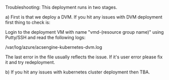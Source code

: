 Troubleshooting:
This deployment runs in two stages. 

a) First is that we deploy a DVM. If you hit any issues with DVM deployment first thing to check is: 
	
Login to the deployment VM with name "vmd-(resource group name)" using Putty/SSH and read the following logs:
		
/var/log/azure/acsengine-kubernetes-dvm.log

The last error in the file usually reflects the issue. If it's user error please fix it and try redeployment.
	
b) If you hit any issues with kubernetes cluster deployment then TBA.
	 

